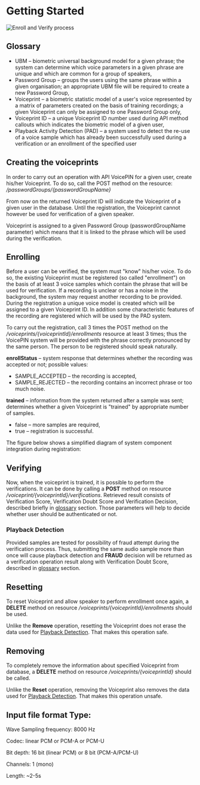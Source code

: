 # Getting Started

![Enroll and Verify process](https://cloud.githubusercontent.com/assets/1618196/8716463/aa4fc09c-2b91-11e5-9d2e-2db257d139de.jpg)

## Glossary
*	UBM – biometric universal background model for a given phrase; the system can determine which voice parameters in a given phrase are unique and which are common for a group of speakers,
*	Password Group – groups the users using the same phrase within a given organisation; an appropriate UBM file will be required to create a new Password Group,
*	Voiceprint – a biometric statistic model of a user's voice represented by a matrix of parameters created on the basis of training recordings; a given Voiceprint can only be assigned to one Password Group only,
*	Voiceprint ID – a unique Voiceprint ID number used during API method callouts which indicates the biometric model of a given user, 
*	Playback Activity Detection (PAD) – a system used to detect the re-use of a voice sample which has already been successfully used during a verification or an enrollment of the specified user

## Creating the voiceprints

In order to carry out an operation with API VoicePIN for a given user, create his/her Voiceprint. To do so, call the POST method on the resource:
*/passwordGroups/{passwordGroupName}*

From now on the returned Voiceprint ID will indicate the Voiceprint of a given user in the database. Until the registration, the Voiceprint cannot however be used for verification of a given speaker.

Voiceprint is assigned to a given Password Group (passwordGroupName parameter) which means that it is linked to the phrase which will be used during the verification.


## Enrolling

Before a user can be verified, the system must "know" his/her voice. To do so, the existing Voiceprint must be registered (so called "enrollment") on the basis of at least 3 voice samples which contain the phrase that will be used for verification. If a recording is unclear or has a noise in the background, the system may request another recording to be provided. During the registration a unique voice model is created which will be assigned to a given Voiceprint ID. In addition some characteristic features of the recording are registered which will be used by the PAD system.

To carry out the registration, call 3 times the POST method on the */voiceprints/{voiceprintId}/enrollments* resource at least 3 times; thus the VoicePIN system will be provided with the phrase correctly pronounced by the same person. The person to be registered should speak naturally. 

**enrollStatus** – system response that determines whether the recording was accepted or not; possible values:
  * SAMPLE_ACCEPTED – the recording is accepted,
  * SAMPLE_REJECTED – the recording contains an incorrect phrase or too much noise.

**trained** – information from the system returned after a sample was sent; determines whether a given Voiceprint is "trained" by appropriate number of samples.
  *	false – more samples are required,
  *	true – registration is successful.

The figure below shows a simplified diagram of system component integration during registration:



## Verifying

Now, when the voiceprint is trained, it is possible to perform the verifications. It can be done by calling a **POST** method on resource */voiceprint/{voiceprintId}/verifications*. Retrieved result consists of Verification Score, Verification Doubt Score and
Verification Decision, described briefly in [glossary](README.md#glossary) section. Those
parameters will help to decide whether user should be authenticated or not.

### Playback Detection

Provided samples are tested for possibility of fraud attempt during the verification
process. Thus, submitting the same audio sample more than once
will cause playback detection and **FRAUD** decision will be returned
as a verification operation result along with Verification Doubt Score, described in [glossary](README.md#glossary) section.  

## Resetting

To reset Voiceprint and allow speaker to perform enrollment once again, a **DELETE** method on resource */voiceprints/{voiceprintId}/enrollments* should be used.

Unlike the **Remove** operation, resetting the Voiceprint does not erase the
data used for [Playback Detection](README.md#playback-detection). That makes this operation safe.

## Removing

To completely remove the information about specified Voiceprint from database, a **DELETE** method on resource */voiceprints/{voiceprintId}* should be called.

Unlike the **Reset** operation, removing the Voiceprint also removes the
data used for [Playback Detection](README.md#playback-detection). That makes this operation unsafe.

## Input file format Type:

Wave Sampling frequency: 8000 Hz

Codec: linear PCM or PCM-A or PCM-U

Bit depth: 16 bit (linear PCM) or 8 bit (PCM-A/PCM-U) 

Channels: 1 (mono)

Length: ~2-­5s
